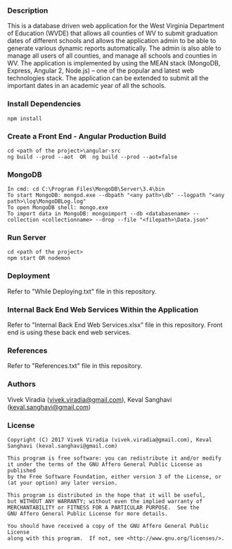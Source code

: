 
### Description

This is a database driven web application for the West Virginia Department of Education (WVDE) that allows all counties of WV to submit graduation dates of different schools and allows the application admin to be able to generate various dynamic reports automatically. The admin is also able to manage all users of all counties, and manage all schools and counties in WV.
The application is implemented by using the MEAN stack (MongoDB, Express, Angular 2, Node.js) – one of the popular and latest web technologies stack.
The application can be extended to submit all the important dates in an academic year of all the schools.

### Install Dependencies

```
npm install
```

### Create a Front End - Angular Production Build

```
cd <path of the project>\angular-src
ng build --prod --aot  OR  ng build --prod --aot=false
```

### MongoDB

```
In cmd: cd C:\Program Files\MongoDB\Server\3.4\bin
To start MongoDB: mongod.exe --dbpath "<any path>\db" --logpath "<any path>\log\MongoDBLog.log"
To open MongoDB shell: mongo.exe
To import data in MongoDB: mongoimport --db <databasename> --collection <collectionname> --drop --file "<filepath>\Data.json"
```

### Run Server

```
cd <path of the project>
npm start OR nodemon
```

### Deployment

Refer to "While Deploying.txt" file in this repository.

### Internal Back End Web Services Within the Application

Refer to "Internal Back End Web Services.xlsx" file in this repository.
Front end is using these back end web services.

### References

Refer to "References.txt" file in this repository.

### Authors

Vivek Viradia (vivek.viradia@gmail.com), Keval Sanghavi (keval.sanghavi@gmail.com) 

### License

```
Copyright (C) 2017 Vivek Viradia (vivek.viradia@gmail.com), Keval Sanghavi (keval.sanghavi@gmail.com)

This program is free software: you can redistribute it and/or modify
it under the terms of the GNU Affero General Public License as published
by the Free Software Foundation, either version 3 of the License, or
(at your option) any later version.

This program is distributed in the hope that it will be useful,
but WITHOUT ANY WARRANTY; without even the implied warranty of
MERCHANTABILITY or FITNESS FOR A PARTICULAR PURPOSE.  See the
GNU Affero General Public License for more details.

You should have received a copy of the GNU Affero General Public License
along with this program.  If not, see <http://www.gnu.org/licenses/>.
```
